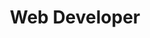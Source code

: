 ---
layout: default
image: josh.jpg
name: Josh Reeder-Espara
title: Web Developer
order: 7

social: 
  - account: twitter
    username: jawshre
  - account: facebook
    username: jreederesparza
  - account: github
    username: joshre
  - account: instagram
    username: joshre
  - account: spotify
    username: joshre
    
---